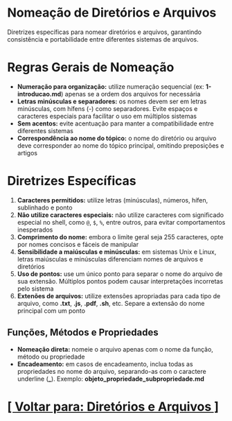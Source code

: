 # Nomeação de Diretórios e Arquivos

Diretrizes específicas para nomear diretórios e arquivos, garantindo consistência e portabilidade entre diferentes sistemas de arquivos.

# Regras Gerais de Nomeação

- **Numeração para organização:** utilize numeração sequencial (ex: **1-introducao.md**) apenas se a ordem dos arquivos for necessária
- **Letras minúsculas e separadores:** os nomes devem ser em letras minúsculas, com hífens (-) como separadores. Evite espaços e caracteres especiais para facilitar o uso em múltiplos sistemas
- **Sem acentos:** evite acentuação para manter a compatibilidade entre diferentes sistemas
- **Correspondência ao nome do tópico:** o nome do diretório ou arquivo deve corresponder ao nome do tópico principal, omitindo preposições e artigos

# Diretrizes Específicas

1. **Caracteres permitidos:** utilize letras (minúsculas), números, hífen, sublinhado e ponto
2. **Não utilize caracteres especiais:** não utilize caracteres com significado especial no shell, como `@`, `$`, `%`, entre outros, para evitar comportamentos inesperados
3. **Comprimento do nome:** embora o limite geral seja 255 caracteres, opte por nomes concisos e fáceis de manipular
4. **Sensibilidade a maiúsculas e minúsculas:**  em sistemas Unix e Linux, letras maiúsculas e minúsculas diferenciam nomes de arquivos e diretórios
5. **Uso de pontos:** use um único ponto para separar o nome do arquivo de sua extensão. Múltiplos pontos podem causar interpretações incorretas pelo sistema
6. **Extenões de arquivos:** utilize extensões apropriadas para cada tipo de arquivo, como **.txt**, **.js**, **.pdf**, **.sh**, etc. Separe a extensão do nome principal com um ponto

## Funções, Métodos e Propriedades

- **Nomeação direta:** nomeie o arquivo apenas com o nome da função, método ou propriedade
- **Encadeamento:** em casos de encadeamento, inclua todas as propriedades no nome do arquivo, separando-as com o caractere underline (**_**). Exemplo: **objeto_propriedade_subpropriedade.md**

# [[ Voltar para: Diretórios e Arquivos ]](./1-diretorios-arquivos.md)